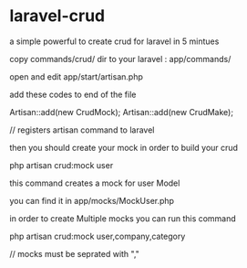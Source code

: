 laravel-crud
============

a simple powerful to create crud for laravel in 5 mintues

copy commands/crud/ dir to your laravel : app/commands/

open and edit app/start/artisan.php

add these codes to end of the file

Artisan::add(new CrudMock);
Artisan::add(new CrudMake);

// registers artisan command to laravel

then you should create your mock in order to build your crud

php artisan crud:mock user

this command creates a mock for user Model

you can find it in app/mocks/MockUser.php 

in order to create Multiple mocks you can run this command

php artisan crud:mock user,company,category

// mocks must be seprated with ","






